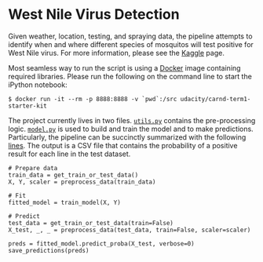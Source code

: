 # West Nile Virus Detection

Given weather, location, testing, and spraying data, the pipeline attempts to identify when and where different species of mosquitos will test positive for West Nile virus. For more information, please see the [Kaggle](https://www.kaggle.com/c/predict-west-nile-virus) page.

Most seamless way to run the script is using a [Docker](https://github.com/udacity/CarND-Term1-Starter-Kit) image containing required libraries. Please run the following on the command line to start the iPython notebook:

```
$ docker run -it --rm -p 8888:8888 -v `pwd`:/src udacity/carnd-term1-starter-kit
```

The project currently lives in two files. [`utils.py`](https://github.com/dzorlu/west_nile/blob/master/src/utils.py) contains the pre-processing logic. [`model.py`](https://github.com/dzorlu/west_nile/blob/master/src/model.py) is used to build and train the model and to make predictions. Particularly, the pipeline can be succinctly summarized with the following [lines](https://github.com/dzorlu/west_nile/blob/master/src/model.py#L64). The output is a CSV file that contains the probability of a positive result for each line in the test dataset.

```
# Prepare data
train_data = get_train_or_test_data()
X, Y, scaler = preprocess_data(train_data)

# Fit
fitted_model = train_model(X, Y)

# Predict
test_data = get_train_or_test_data(train=False)
X_test, _, _ = preprocess_data(test_data, train=False, scaler=scaler)

preds = fitted_model.predict_proba(X_test, verbose=0)
save_predictions(preds)
```

